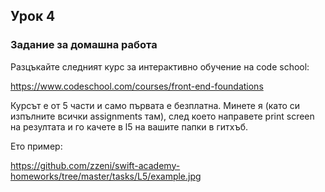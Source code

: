## Урок 4

### Задание за домашна работа

Разцъкайте следният курс за интерактивно обучение на code school:

https://www.codeschool.com/courses/front-end-foundations

Курсът е от 5 части и само първата е безплатна. Минете я (като си изпълните всички assignments там), след което направете print screen на резултата и го качете в l5 на вашите папки в гитхъб.

Ето пример:

https://github.com/zzeni/swift-academy-homeworks/tree/master/tasks/L5/example.jpg
